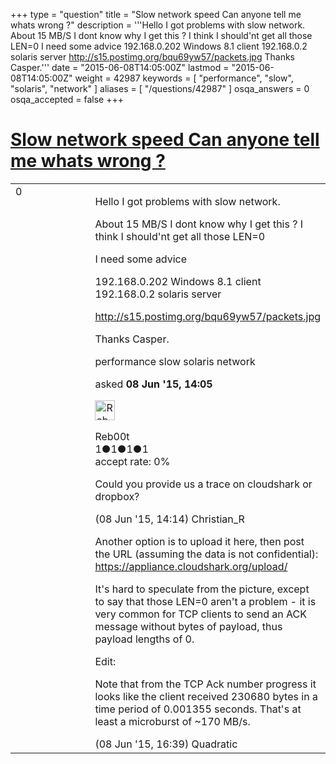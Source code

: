 +++
type = "question"
title = "Slow network speed Can anyone tell me whats wrong ?"
description = '''Hello I got problems with slow network. About 15 MB/S I dont know why I get this ? I think I should&#x27;nt get all those LEN=0 I need some advice 192.168.0.202 Windows 8.1 client 192.168.0.2 solaris server http://s15.postimg.org/bqu69yw57/packets.jpg Thanks Casper.'''
date = "2015-06-08T14:05:00Z"
lastmod = "2015-06-08T14:05:00Z"
weight = 42987
keywords = [ "performance", "slow", "solaris", "network" ]
aliases = [ "/questions/42987" ]
osqa_answers = 0
osqa_accepted = false
+++

<div class="headNormal">

# [Slow network speed Can anyone tell me whats wrong ?](/questions/42987/slow-network-speed-can-anyone-tell-me-whats-wrong)

</div>

<div id="main-body">

<div id="askform">

<table id="question-table" style="width:100%;"><colgroup><col style="width: 50%" /><col style="width: 50%" /></colgroup><tbody><tr class="odd"><td style="width: 30px; vertical-align: top"><div class="vote-buttons"><div id="post-42987-score" class="post-score" title="current number of votes">0</div><div id="favorite-count" class="favorite-count"></div></div></td><td><div id="item-right"><div class="question-body"><p>Hello I got problems with slow network.</p><p>About 15 MB/S I dont know why I get this ? I think I should'nt get all those LEN=0</p><p>I need some advice</p><p>192.168.0.202 Windows 8.1 client 192.168.0.2 solaris server</p><p><a href="http://s15.postimg.org/bqu69yw57/packets.jpg">http://s15.postimg.org/bqu69yw57/packets.jpg</a></p><p>Thanks Casper.</p></div><div id="question-tags" class="tags-container tags">performance slow solaris network</div><div id="question-controls" class="post-controls"></div><div class="post-update-info-container"><div class="post-update-info post-update-info-user"><p>asked <strong>08 Jun '15, 14:05</strong></p><img src="https://secure.gravatar.com/avatar/09730f485aca964b69597659669f9b4f?s=32&amp;d=identicon&amp;r=g" class="gravatar" width="32" height="32" alt="Reb00t&#39;s gravatar image" /><p>Reb00t<br />
<span class="score" title="1 reputation points">1</span><span title="1 badges"><span class="badge1">●</span><span class="badgecount">1</span></span><span title="1 badges"><span class="silver">●</span><span class="badgecount">1</span></span><span title="1 badges"><span class="bronze">●</span><span class="badgecount">1</span></span><br />
<span class="accept_rate" title="Rate of the user&#39;s accepted answers">accept rate:</span> <span title="Reb00t has no accepted answers">0%</span></p></div></div><div id="comments-container-42987" class="comments-container"><span id="42988"></span><div id="comment-42988" class="comment"><div id="post-42988-score" class="comment-score"></div><div class="comment-text"><p>Could you provide us a trace on cloudshark or dropbox?</p></div><div id="comment-42988-info" class="comment-info"><span class="comment-age">(08 Jun '15, 14:14)</span> Christian_R</div></div><span id="42989"></span><div id="comment-42989" class="comment"><div id="post-42989-score" class="comment-score"></div><div class="comment-text"><p>Another option is to upload it here, then post the URL (assuming the data is not confidential): <a href="https://appliance.cloudshark.org/upload/">https://appliance.cloudshark.org/upload/</a></p><p>It's hard to speculate from the picture, except to say that those LEN=0 aren't a problem - it is very common for TCP clients to send an ACK message without bytes of payload, thus payload lengths of 0.</p><p>Edit:</p><p>Note that from the TCP Ack number progress it looks like the client received 230680 bytes in a time period of 0.001355 seconds. That's at least a microburst of ~170 MB/s.</p></div><div id="comment-42989-info" class="comment-info"><span class="comment-age">(08 Jun '15, 16:39)</span> Quadratic</div></div></div><div id="comment-tools-42987" class="comment-tools"></div><div class="clear"></div><div id="comment-42987-form-container" class="comment-form-container"></div><div class="clear"></div></div></td></tr></tbody></table>

</div>

</div>

